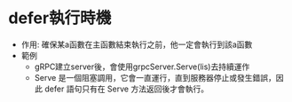 # defer執行時機

- 作用: 確保某a函數在主函數結束執行之前，他一定會執行到該a函數
- 範例
    - gRPC建立server後，會使用grpcServer.Serve(lis)去持續運作
    - Serve 是一個阻塞調用，它會一直運行，直到服務器停止或發生錯誤，因此 defer 語句只有在 Serve 方法返回後才會執行。

